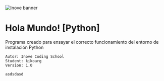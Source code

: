 ![Inove banner](/inove.jpg)

# Hola Mundo! [Python]
Programa creado para ensayar el correcto funcionamiento del entorno de instalación Python
```
Autor: Inove Coding School
Student: kikoarg
Version: 1.0
```

```
asdsdasd
```